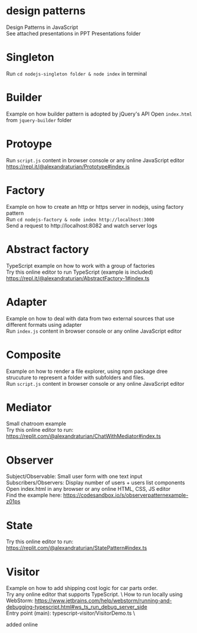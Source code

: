 # design patterns
Design Patterns in JavaScript \
See attached presentations in PPT Presentations folder

# Singleton 
Run `cd nodejs-singleton folder & node index` in terminal

# Builder 
Example on how builder pattern is adopted by jQuery's API
Open `index.html` from  `jquery-builder` folder

# Protoype
Run `script.js` content in browser console or any online JavaScript editor
https://repl.it/@alexandraturian/Prototype#index.js

# Factory
Example on how to create an http or https server in nodejs, using factory pattern\
Run `cd nodejs-factory & node index http://localhost:3000`\
Send a request to http://localhost:8082 and watch server logs

# Abstract factory
TypeScript example on how to work with a group of factories\
Try this online editor to run TypeScript (example is included)
https://repl.it/@alexandraturian/AbstractFactory-1#index.ts

# Adapter
Example on how to deal with data from two external sources that use different formats using adapter\
Run `index.js` content in browser console or any online JavaScript editor

# Composite
Example on how to render a file explorer, using npm package dree strucuture to represent a folder with subfolders and files.\
Run `script.js` content in browser console or any online JavaScript editor

# Mediator 
Small chatroom example \
Try this online editor to run: https://replit.com/@alexandraturian/ChatWithMediator#index.ts

# Observer
Subject/Observable: Small user form with one text input \
Subscribers/Observers: Display number of users + users list components \
Open index.html in any browser or any online HTML, CSS, JS editor \
Find the example here: https://codesandbox.io/s/observerpatternexample-z01ps

# State 
Try this online editor to run: https://replit.com/@alexandraturian/StatePattern#index.ts

# Visitor 
Example on how to add shipping cost logic for car parts order. \
Try any online editor that supports TypeScript. \ 
How to run locally using WebStorm: https://www.jetbrains.com/help/webstorm/running-and-debugging-typescript.html#ws_ts_run_debug_server_side \
Entry point (main): typescript-visitor/VisitorDemo.ts \



added online
